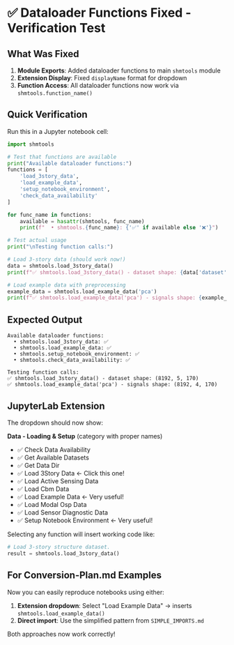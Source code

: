 # ✅ Dataloader Functions Fixed - Verification Test

## What Was Fixed

1. **Module Exports**: Added dataloader functions to main `shmtools` module
2. **Extension Display**: Fixed `displayName` format for dropdown
3. **Function Access**: All dataloader functions now work via `shmtools.function_name()`

## Quick Verification

Run this in a Jupyter notebook cell:

```python
import shmtools

# Test that functions are available
print("Available dataloader functions:")
functions = [
    'load_3story_data',
    'load_example_data', 
    'setup_notebook_environment',
    'check_data_availability'
]

for func_name in functions:
    available = hasattr(shmtools, func_name)
    print(f"  • shmtools.{func_name}: {'✅' if available else '❌'}")

# Test actual usage
print("\nTesting function calls:")

# Load 3-story data (should work now!)
data = shmtools.load_3story_data()
print(f"✅ shmtools.load_3story_data() - dataset shape: {data['dataset'].shape}")

# Load example data with preprocessing
example_data = shmtools.load_example_data('pca')
print(f"✅ shmtools.load_example_data('pca') - signals shape: {example_data['signals'].shape}")
```

## Expected Output

```
Available dataloader functions:
  • shmtools.load_3story_data: ✅
  • shmtools.load_example_data: ✅
  • shmtools.setup_notebook_environment: ✅
  • shmtools.check_data_availability: ✅

Testing function calls:
✅ shmtools.load_3story_data() - dataset shape: (8192, 5, 170)
✅ shmtools.load_example_data('pca') - signals shape: (8192, 4, 170)
```

## JupyterLab Extension

The dropdown should now show:

**Data - Loading & Setup** (category with proper names)
- ✅ Check Data Availability
- ✅ Get Available Datasets  
- ✅ Get Data Dir
- ✅ Load 3Story Data ← Click this one!
- ✅ Load Active Sensing Data
- ✅ Load Cbm Data
- ✅ Load Example Data ← Very useful!
- ✅ Load Modal Osp Data
- ✅ Load Sensor Diagnostic Data
- ✅ Setup Notebook Environment ← Very useful!

Selecting any function will insert working code like:
```python
# Load 3-story structure dataset.
result = shmtools.load_3story_data()
```

## For Conversion-Plan.md Examples

Now you can easily reproduce notebooks using either:

1. **Extension dropdown**: Select "Load Example Data" → inserts `shmtools.load_example_data()`
2. **Direct import**: Use the simplified pattern from `SIMPLE_IMPORTS.md`

Both approaches now work correctly!